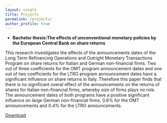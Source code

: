 ```yaml
---
layout: single
title: Projects
permalink: /projects/
author_profile: true
---
```


+ **Bachelor thesis:The effects of unconventional monetary policies by the European Central Bank on share returns**

This research investigates the effects of the announcements dates of the Long Term Refinancing Operations and Outright Monetary Transactions Program on share returns for Italian and German non-financial firms. Two out of three coefficients for the OMT program announcement dates and one out of two coefficients for the LTRO program announcement dates have a significant influence on share returns in Italy. Therefore this paper finds that there is no significant overal effect of the announcements on the returns of shares for Italian non-financial firms, whereby size of firms plays no role. The announcement dates of both programs have a positive significant influence on large German non-financial firms, 0.6% for the OMT announcements and 0.4% for the LTRO announcements.

[Download](https://github.com/Thijsq/Bachelor-Thesis-on-ECB-commitments/raw/master/385572tqThijsQuast.pdf)
